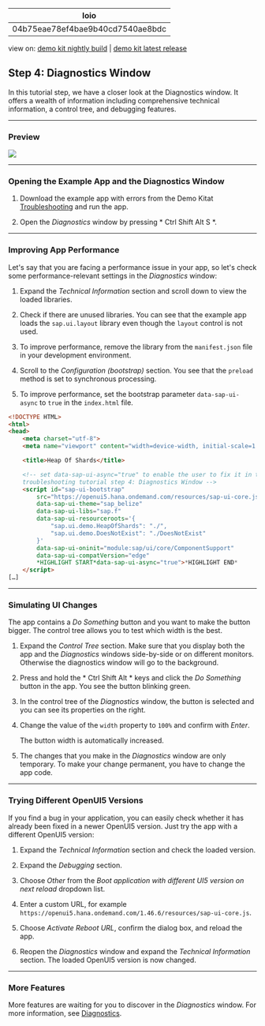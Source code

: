 <!-- loio04b75eae78ef4bae9b40cd7540ae8bdc -->

| loio |
| -----|
| 04b75eae78ef4bae9b40cd7540ae8bdc |

<div id="loio">

view on: [demo kit nightly build](https://openui5nightly.hana.ondemand.com/#/topic/04b75eae78ef4bae9b40cd7540ae8bdc) | [demo kit latest release](https://openui5.hana.ondemand.com/#/topic/04b75eae78ef4bae9b40cd7540ae8bdc)</div>

## Step 4: Diagnostics Window

In this tutorial step, we have a closer look at the Diagnostics window. It offers a wealth of information including comprehensive technical information, a control tree, and debugging features.

***

<a name="loio04b75eae78ef4bae9b40cd7540ae8bdc__section_gt2_djf_c1b"/>

### Preview

 ![](loio5ceb62ab5b7a405c835ab39f491a0735_LowRes.png) 

***

<a name="loio04b75eae78ef4bae9b40cd7540ae8bdc__section_r2s_vkf_c1b"/>

### Opening the Example App and the Diagnostics Window

1.  Download the example app with errors from the Demo Kitat [Troubleshooting](https://openui5.hana.ondemand.com/explored.html#/sample/sap.ui.core.tutorial.troubleshooting.01/preview) and run the app.

2.  Open the *Diagnostics* window by pressing * Ctrl Shift Alt S *.


***

<a name="loio04b75eae78ef4bae9b40cd7540ae8bdc__section_p3z_kmf_c1b"/>

### Improving App Performance

Let's say that you are facing a performance issue in your app, so let's check some performance-relevant settings in the *Diagnostics* window:

1.  Expand the *Technical Information* section and scroll down to view the loaded libraries.

2.  Check if there are unused libraries. You can see that the example app loads the `sap.ui.layout` library even though the `layout` control is not used.

3.  To improve performance, remove the library from the `manifest.json` file in your development environment.

4.  Scroll to the *Configuration \(bootstrap\)* section. You see that the `preload` method is set to synchronous processing.
5.  To improve performance, set the bootstrap parameter `data-sap-ui-async` to `true` in the `index.html` file.

``` html
<!DOCTYPE HTML>
<html>
<head>
	<meta charset="utf-8">
	<meta name="viewport" content="width=device-width, initial-scale=1.0">

	<title>Heap Of Shards</title>

	<!-- set data-sap-ui-async="true" to enable the user to fix it in the
	troubleshooting tutorial step 4: Diagnostics Window -->
	<script id="sap-ui-bootstrap"
		src="https://openui5.hana.ondemand.com/resources/sap-ui-core.js"
		data-sap-ui-theme="sap_belize"
		data-sap-ui-libs="sap.f"
		data-sap-ui-resourceroots='{
			"sap.ui.demo.HeapOfShards": "./",
			"sap.ui.demo.DoesNotExist": "./DoesNotExist"
		}'
		data-sap-ui-oninit="module:sap/ui/core/ComponentSupport"
		data-sap-ui-compatVersion="edge"
		*HIGHLIGHT START*data-sap-ui-async="true">*HIGHLIGHT END*
	</script>
[…]
```


***

<a name="loio04b75eae78ef4bae9b40cd7540ae8bdc__section_xgg_qnf_c1b"/>

### Simulating UI Changes

The app contains a *Do Something* button and you want to make the button bigger. The control tree allows you to test which width is the best.

1.  Expand the *Control Tree* section. Make sure that you display both the app and the *Diagnostics* windows side-by-side or on different monitors. Otherwise the diagnostics window will go to the background.

2.  Press and hold the * Ctrl Shift Alt * keys and click the *Do Something* button in the app. You see the button blinking green.

3.  In the control tree of the *Diagnostics* window, the button is selected and you can see its properties on the right.

4.  Change the value of the `width` property to `100%` and confirm with *Enter*.

    The button width is automatically increased.

5.  The changes that you make in the *Diagnostics* window are only temporary. To make your change permanent, you have to change the app code.


***

<a name="loio04b75eae78ef4bae9b40cd7540ae8bdc__section_ftz_34f_c1b"/>

### Trying Different OpenUI5 Versions

If you find a bug in your application, you can easily check whether it has already been fixed in a newer OpenUI5 version. Just try the app with a different OpenUI5 version:

1.  Expand the *Technical Information* section and check the loaded version.

2.  Expand the *Debugging* section.

3.  Choose *Other* from the *Boot application with different UI5 version on next reload* dropdown list.

4.  Enter a custom URL, for example `https://openui5.hana.ondemand.com/1.46.6/resources/sap-ui-core.js`.

5.  Choose *Activate Reboot URL*, confirm the dialog box, and reload the app.

6.  Reopen the *Diagnostics* window and expand the *Technical Information* section. The loaded OpenUI5 version is now changed.


***

<a name="loio04b75eae78ef4bae9b40cd7540ae8bdc__section_fcy_kpf_c1b"/>

### More Features

More features are waiting for you to discover in the *Diagnostics* window. For more information, see [Diagnostics](Diagnostics_.md#loio6ec18e80b0ce47f290bc2645b0cc86e6).

